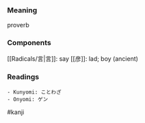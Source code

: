 ### Meaning

proverb

### Components

[[Radicals/言|言]]: say [[彦]]: lad; boy (ancient)

### Readings

```
- Kunyomi: ことわざ
- Onyomi: ゲン
```

#kanji